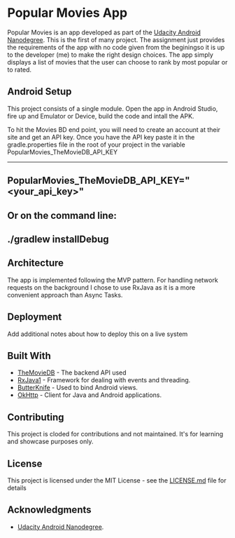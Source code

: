 # Popular Movies App

Popular Movies is an app developed as part of the [Udacity Android Nanodegree](https://eu.udacity.com/course/android-developer-nanodegree-by-google--nd801).
This is the first of many project. The assignment just provides the requirements of the app with no code given from the beginingso it is up to the developer (me) to make the right design choices.
The app simply displays a list of movies that the user can choose to rank by most popular or to rated.

## Android Setup

This project consists of a single module. Open the app in Android Studio, fire up and Emulator or Device, build the code and intall the APK.

To hit the Movies BD end point, you will need to create an account at their site and get an API key. 
Once you have the API key paste it in the gradle.properties file in the root of your project in the variable PopularMovies_TheMovieDB_API_KEY

----
PopularMovies_TheMovieDB_API_KEY="<your_api_key>"
----

Or on the command line:
----
./gradlew installDebug
---- 

## Architecture 

The app is implemented following the MVP pattern. 
For handling network requests on the background I chose to use RxJava as it is a more convenient approach than Async Tasks. 


## Deployment

Add additional notes about how to deploy this on a live system

## Built With

* [TheMovieDB](https://www.themoviedb.org/documentation/api) - The backend API used
* [RxJava1](https://github.com/ReactiveX/RxJava) - Framework for dealing with events and threading.
* [ButterKnife](http://jakewharton.github.io/butterknife/) - Used to bind Android views.
* [OkHttp](http://square.github.io/okhttp/) - Client for Java and Android applications.


## Contributing

This project is cloded for contributions and not maintained. It's for learning and showcase purposes only.



## License

This project is licensed under the MIT License - see the [LICENSE.md](LICENSE.md) file for details

## Acknowledgments

* [Udacity Android Nanodegree](https://eu.udacity.com/course/android-developer-nanodegree-by-google--nd801). 
